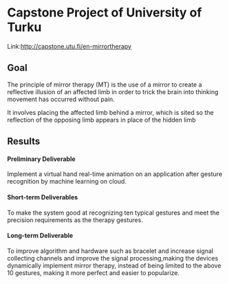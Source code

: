 # Capstone Project of University of Turku

Link:http://capstone.utu.fi/en-mirrortherapy

## Goal
The principle of mirror therapy (MT) is the use of a
mirror to create a reflective illusion of an affected limb
in order to trick the brain into thinking movement has
occurred without pain.

It involves placing the affected limb behind a mirror,
which is sited so the reflection of the opposing limb
appears in place of the hidden limb

## Results

#### Preliminary Deliverable
Implement a virtual hand real-time animation on an application after gesture recognition by machine learning on cloud.
       
#### Short-term Deliverables
To make the system good at recognizing ten typical gestures and meet the precision requirements as the therapy gestures.
     
#### Long-term Deliverable
To improve algorithm and hardware such as bracelet and increase signal collecting channels and improve the signal processing,making the devices dynamically implement mirror therapy, instead of being limited to the above 10 gestures, making it more perfect and easier to popularize.
